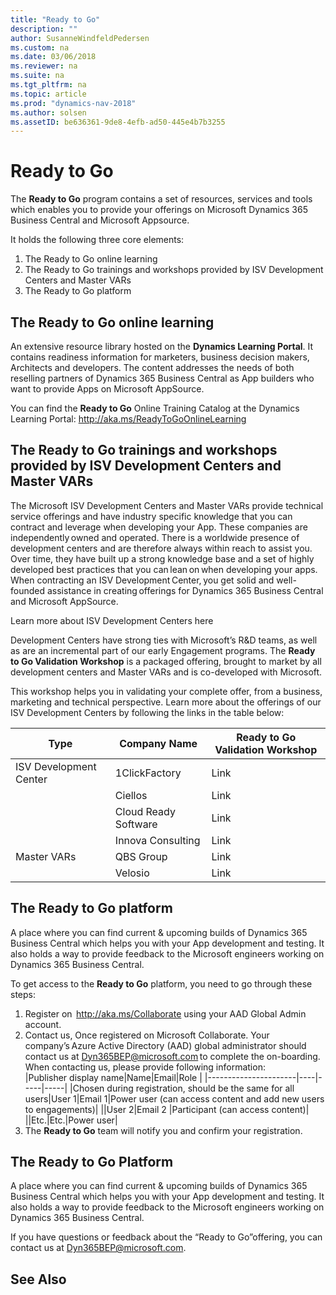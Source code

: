 ```yaml
---
title: "Ready to Go"
description: ""
author: SusanneWindfeldPedersen
ms.custom: na
ms.date: 03/06/2018
ms.reviewer: na
ms.suite: na
ms.tgt_pltfrm: na
ms.topic: article
ms.prod: "dynamics-nav-2018"
ms.author: solsen
ms.assetID: be636361-9de8-4efb-ad50-445e4b7b3255
---
```


# Ready to Go
The **Ready to Go** program contains a set of resources, services and tools which enables you to provide your offerings on Microsoft Dynamics 365 Business Central and Microsoft Appsource.     

It holds the following three core elements:

1. The Ready to Go online learning
2. The Ready to Go trainings and workshops provided by ISV Development Centers and Master VARs
3. The Ready to Go platform

## The Ready to Go online learning
An extensive resource library hosted on the **Dynamics Learning Portal**. It contains readiness information for marketers, business decision makers, Architects and developers. The content addresses the needs of both reselling partners of Dynamics 365 Business Central as App builders who want to provide Apps on Microsoft AppSource. 

You can find the **Ready to Go** Online Training Catalog at the Dynamics Learning Portal: http://aka.ms/ReadyToGoOnlineLearning 

## The Ready to Go trainings and workshops provided by ISV Development Centers and Master VARs
The Microsoft ISV Development Centers and Master VARs provide technical service offerings and have industry specific knowledge that you can contract and leverage when developing your App. These companies are independently owned and operated.  There is a worldwide presence of development centers and are therefore always within reach to assist you. Over time, they have built up a strong knowledge base and a set of highly developed best practices that you can lean on when developing your apps. When contracting an ISV Development Center, you get solid and well-founded assistance in creating offerings for Dynamics 365 Business Central and Microsoft AppSource.  

Learn more about ISV Development Centers here  

Development Centers have strong ties with Microsoft’s R&D teams, as well as are an incremental part of our early Engagement programs. The **Ready to Go Validation Workshop** is a packaged offering, brought to market by all development centers and Master VARs and is co-developed with Microsoft. 
 
This workshop helps you in validating your complete offer, from a business, marketing and technical perspective.    Learn more about the offerings of our ISV Development Centers by following the links in the table below: 

|Type|Company Name        |Ready to Go Validation Workshop|
|----|--------------------|------------------|
|ISV Development Center   |1ClickFactory|Link|
|    |Ciellos             |Link   |  
|    |Cloud Ready Software|Link   |
|    |Innova Consulting   |Link   |
|Master VARs|QBS Group    |Link   |
|    |Velosio             |Link   |

## The Ready to Go platform
A place where you can find current & upcoming builds of Dynamics 365 Business Central which helps you with your App development and testing. It also holds a way to provide feedback to the Microsoft engineers working on Dynamics 365 Business Central.

To get access to the **Ready to Go** platform, you need to go through these steps: 

1. Register on  http://aka.ms/Collaborate using your AAD Global Admin account. 
2. Contact us, Once registered on Microsoft Collaborate. Your company’s Azure Active Directory (AAD) global administrator should contact us at Dyn365BEP@microsoft.com to complete the on-boarding.  When contacting us, please provide following information:  
    |Publisher display name|Name|Email|Role |
    |----------------------|----|-----|-----|
    |Chosen during registration, should be the same for all users|User 1|Email 1|Power user (can access content and add new users to engagements)| 
    ||User 2|Email 2 |Participant (can access content)| 
    ||Etc.|Etc.|Power user|
3. The **Ready to Go** team will notify you and confirm your registration.



## The Ready to Go Platform 
A place where you can find current & upcoming builds of Dynamics 365 Business Central which helps you with your App development and testing. It also holds a way to provide feedback to the Microsoft engineers working on Dynamics 365 Business Central.

If you have questions or feedback about the “Ready to Go”offering, you can contact us at Dyn365BEP@microsoft.com. 

## See Also


